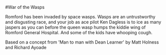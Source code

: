 #War of the Wasps

Romford has been invaded by space wasps. Wasps are an untrustworthy and disgusting race, and your job as ace pilot Ken Dagless is to ice as many jaspers as you can before the queen wasp humps the kiddie wing of Romford General Hospital. And some of the kids have whooping cough.

Based on a concept from 'Man to man with Dean Learner' by Matt Holness and Richard Ayoade